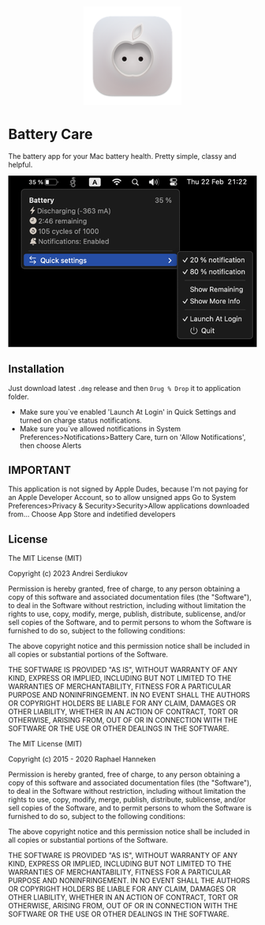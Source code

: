 <p align="center">
    <img src="https://github.com/serdukow/battery-care/blob/main/logo.png" alt="Logo" width="200">
</p>

# Battery Care
The battery app for your Mac battery health. Pretty simple, classy and helpful. 

![UI-1](https://github.com/serdukow/battery-care/blob/main/battery-care-ui.png)

## Installation

Just download latest `.dmg`
 release and then `Drug % Drop` it to application folder.
- Make sure you`ve enabled 'Launch At Login' in Quick Settings and turned on charge status notifications. 
- Make sure you`ve allowed notifications in System Preferences>Notifications>Battery Care, turn on 'Allow Notifications', then choose Alerts

## IMPORTANT 

This application is not signed by Apple Dudes, because I'm not paying for an Apple Developer Account, so to allow unsigned apps Go to System Preferences>Privacy & Security>Security>Allow applications downloaded from...
Choose App Store and indetified developers
    
## License

The MIT License (MIT)

Copyright (c) 2023 Andrei Serdiukov

Permission is hereby granted, free of charge, to any person obtaining a copy of this software and associated documentation files (the "Software"), to deal in the Software without restriction, including without limitation the rights to use, copy, modify, merge, publish, distribute, sublicense, and/or sell copies of the Software, and to permit persons to whom the Software is furnished to do so, subject to the following conditions:

The above copyright notice and this permission notice shall be included in all copies or substantial portions of the Software.

THE SOFTWARE IS PROVIDED "AS IS", WITHOUT WARRANTY OF ANY KIND, EXPRESS OR IMPLIED, INCLUDING BUT NOT LIMITED TO THE WARRANTIES OF MERCHANTABILITY, FITNESS FOR A PARTICULAR PURPOSE AND NONINFRINGEMENT. IN NO EVENT SHALL THE AUTHORS OR COPYRIGHT HOLDERS BE LIABLE FOR ANY CLAIM, DAMAGES OR OTHER LIABILITY, WHETHER IN AN ACTION OF CONTRACT, TORT OR OTHERWISE, ARISING FROM, OUT OF OR IN CONNECTION WITH THE SOFTWARE OR THE USE OR OTHER DEALINGS IN THE SOFTWARE.

The MIT License (MIT)

Copyright (c) 2015 - 2020 Raphael Hanneken

Permission is hereby granted, free of charge, to any person obtaining a copy of this software and associated documentation files (the "Software"), to deal in the Software without restriction, including without limitation the rights to use, copy, modify, merge, publish, distribute, sublicense, and/or sell copies of the Software, and to permit persons to whom the Software is furnished to do so, subject to the following conditions:

The above copyright notice and this permission notice shall be included in all copies or substantial portions of the Software.

THE SOFTWARE IS PROVIDED "AS IS", WITHOUT WARRANTY OF ANY KIND, EXPRESS OR IMPLIED, INCLUDING BUT NOT LIMITED TO THE WARRANTIES OF MERCHANTABILITY, FITNESS FOR A PARTICULAR PURPOSE AND NONINFRINGEMENT. IN NO EVENT SHALL THE AUTHORS OR COPYRIGHT HOLDERS BE LIABLE FOR ANY CLAIM, DAMAGES OR OTHER LIABILITY, WHETHER IN AN ACTION OF CONTRACT, TORT OR OTHERWISE, ARISING FROM, OUT OF OR IN CONNECTION WITH THE SOFTWARE OR THE USE OR OTHER DEALINGS IN THE SOFTWARE.
